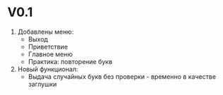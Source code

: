 # V0.1

1. Добавлены меню:
    - Выход
    - Приветствие
    - Главное меню
    - Практика: повторение букв
2. Новый функционал:
    - Выдача случайных букв без проверки - временно в качестве заглушки

